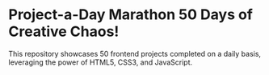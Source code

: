 # Project-a-Day Marathon 50 Days of Creative Chaos!
This repository showcases 50 frontend projects completed on a daily basis, leveraging the power of  HTML5, CSS3, and JavaScript.
